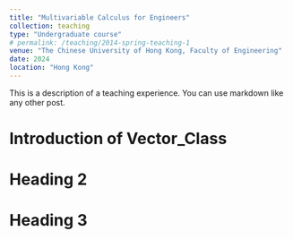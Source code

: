 ```yaml
---
title: "Multivariable Calculus for Engineers"
collection: teaching
type: "Undergraduate course"
# permalink: /teaching/2014-spring-teaching-1
venue: "The Chinese University of Hong Kong, Faculty of Engineering"
date: 2024
location: "Hong Kong"
---
```


This is a description of a teaching experience. You can use markdown like any other post.

Introduction of Vector_Class
======

Heading 2
======

Heading 3
======